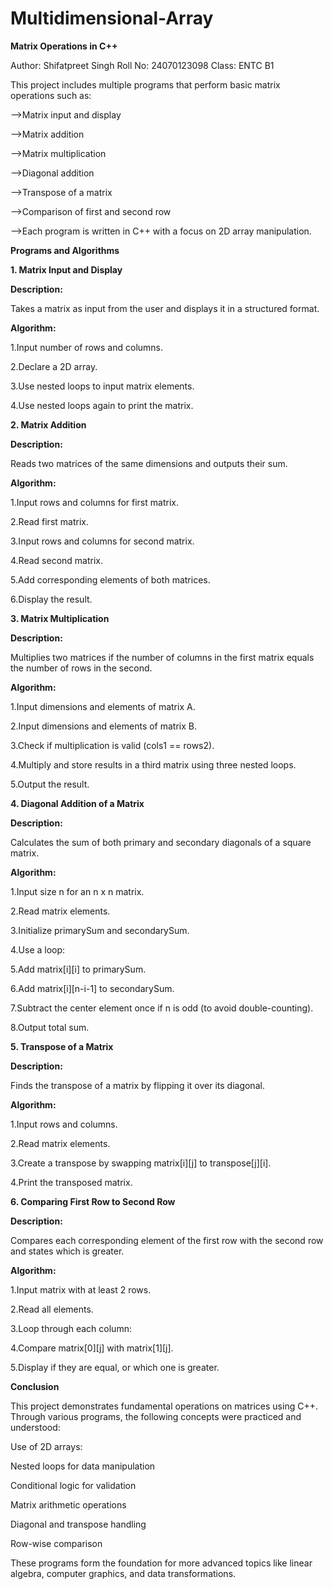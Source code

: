 # Multidimensional-Array
__Matrix Operations in C++__

Author: Shifatpreet Singh
Roll No: 24070123098
Class: ENTC B1

This project includes multiple programs that perform basic matrix operations such as:

-->Matrix input and display

-->Matrix addition

-->Matrix multiplication

-->Diagonal addition

-->Transpose of a matrix

-->Comparison of first and second row

-->Each program is written in C++ with a focus on 2D array manipulation.

__Programs and Algorithms__

__1. Matrix Input and Display__

__Description:__

Takes a matrix as input from the user and displays it in a structured format.

__Algorithm:__

1.Input number of rows and columns.

2.Declare a 2D array.

3.Use nested loops to input matrix elements.

4.Use nested loops again to print the matrix.

__2. Matrix Addition__

__Description:__

Reads two matrices of the same dimensions and outputs their sum.

__Algorithm:__

1.Input rows and columns for first matrix.

2.Read first matrix.

3.Input rows and columns for second matrix.

4.Read second matrix.

5.Add corresponding elements of both matrices.

6.Display the result.

__3. Matrix Multiplication__

__Description:__

Multiplies two matrices if the number of columns in the first matrix equals the number of rows in the second.

__Algorithm:__

1.Input dimensions and elements of matrix A.

2.Input dimensions and elements of matrix B.

3.Check if multiplication is valid (cols1 == rows2).

4.Multiply and store results in a third matrix using three nested loops.

5.Output the result.

__4. Diagonal Addition of a Matrix__

__Description:__

Calculates the sum of both primary and secondary diagonals of a square matrix.

__Algorithm:__

1.Input size n for an n x n matrix.

2.Read matrix elements.

3.Initialize primarySum and secondarySum.

4.Use a loop:

5.Add matrix[i][i] to primarySum.

6.Add matrix[i][n-i-1] to secondarySum.

7.Subtract the center element once if n is odd (to avoid double-counting).

8.Output total sum.

__5. Transpose of a Matrix__

__Description:__

Finds the transpose of a matrix by flipping it over its diagonal.

__Algorithm:__

1.Input rows and columns.

2.Read matrix elements.

3.Create a transpose by swapping matrix[i][j] to transpose[j][i].

4.Print the transposed matrix.

__6. Comparing First Row to Second Row__

__Description:__

Compares each corresponding element of the first row with the second row and states which is greater.

__Algorithm:__

1.Input matrix with at least 2 rows.

2.Read all elements.

3.Loop through each column:

4.Compare matrix[0][j] with matrix[1][j].

5.Display if they are equal, or which one is greater.


__Conclusion__

This project demonstrates fundamental operations on matrices using C++. Through various programs, the following concepts were practiced and understood:

Use of 2D arrays:

Nested loops for data manipulation

Conditional logic for validation

Matrix arithmetic operations

Diagonal and transpose handling

Row-wise comparison

These programs form the foundation for more advanced topics like linear algebra, computer graphics, and data transformations.
